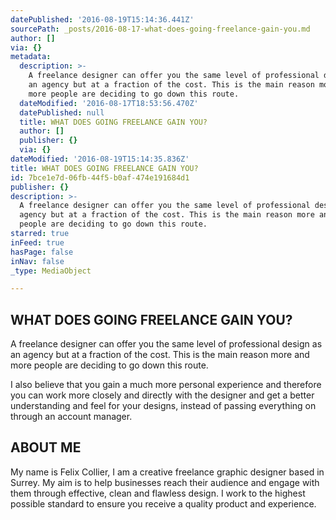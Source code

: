 ```yaml
---
datePublished: '2016-08-19T15:14:36.441Z'
sourcePath: _posts/2016-08-17-what-does-going-freelance-gain-you.md
author: []
via: {}
metadata:
  description: >-
    A freelance designer can offer you the same level of professional design as
    an agency but at a fraction of the cost. This is the main reason more and
    more people are deciding to go down this route.
  dateModified: '2016-08-17T18:53:56.470Z'
  datePublished: null
  title: WHAT DOES GOING FREELANCE GAIN YOU?
  author: []
  publisher: {}
  via: {}
dateModified: '2016-08-19T15:14:35.836Z'
title: WHAT DOES GOING FREELANCE GAIN YOU?
id: 7bce1e7d-06fb-44f5-b0af-474e191684d1
publisher: {}
description: >-
  A freelance designer can offer you the same level of professional design as an
  agency but at a fraction of the cost. This is the main reason more and more
  people are deciding to go down this route.
starred: true
inFeed: true
hasPage: false
inNav: false
_type: MediaObject

---
```

## WHAT DOES GOING FREELANCE GAIN YOU?

A freelance designer can offer you the same level of professional design as an agency but at a fraction of the cost. This is the main reason more and more people are deciding to go down this route.

I also believe that you gain a much more personal experience and therefore you can work more closely and directly with the designer and get a better understanding and feel for your designs, instead of passing everything on through an account manager.

## ​ABOUT ME

My name is Felix Collier, I am a creative freelance graphic designer based in Surrey. My aim is to help businesses reach their audience and engage with them through effective, clean and flawless design. I work to the highest possible standard to ensure you receive a quality product and experience.